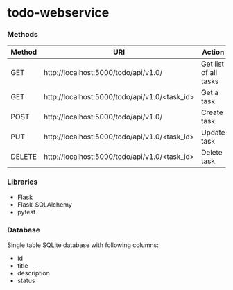 # todo-webservice



### Methods

| Method | URI                                           | Action                |
| ------ | --------------------------------------------- | --------------------- |
| GET    | http://localhost:5000/todo/api/v1.0/          | Get list of all tasks |
| GET    | http://localhost:5000/todo/api/v1.0/<task_id> | Get a task            |
| POST   | http://localhost:5000/todo/api/v1.0/          | Create task           |
| PUT    | http://localhost:5000/todo/api/v1.0/<task_id> | Update task           |
| DELETE | http://localhost:5000/todo/api/v1.0/<task_id> | Delete task           |



### Libraries

- Flask
- Flask-SQLAlchemy
- pytest


### Database
Single table SQLite database with following columns:
- id
- title
- description
- status
